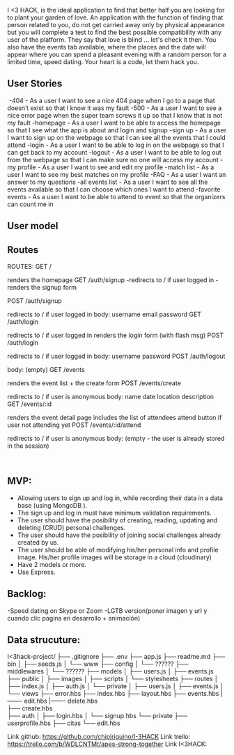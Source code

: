 I <3 HACK, is the ideal application to find that better half you are looking for to plant your garden of love. An application with the function of finding that person related to you, do not get carried away only by physical appearance but you will complete a test to find the best possible compatibility with any user of the platform.
They say that love is blind ... let's check it then.
You also have the events tab available, where the places and the date will appear where you can spend a pleasant evening with a random person for a limited time, speed dating.
Your heart is a code, let them hack you.


## User Stories
​
-404 - As a user I want to see a nice 404 page when I go to a page that doesn’t exist so that I know it was my fault
-500 - As a user I want to see a nice error page when the super team screws it up so that I know that is not my fault
-homepage - As a user I want to be able to access the homepage so that I see what the app is about and login and signup
-sign up - As a user I want to sign up on the webpage so that I can see all the events that I could attend
-login - As a user I want to be able to log in on the webpage so that I can get back to my account
-logout - As a user I want to be able to log out from the webpage so that I can make sure no one will access my account
-my profile - As a user I want to see and edit my profile
-match list - As a user I want to see my best matches on my profile
-FAQ - As a user I want an answer to my questions
-all events list - As a user I want to see all the events available so that I can choose which ones I want to attend
-favorite events - As a user I want to be able to attend to event so that the organizers can count me in


## User model



## Routes
ROUTES:
GET /

renders the homepage
GET /auth/signup
 -redirects to / if user logged in
 -renders the signup form 

POST /auth/signup

redirects to / if user logged in
body:
username
email
password
GET /auth/login

redirects to / if user logged in
renders the login form (with flash msg)
POST /auth/login

redirects to / if user logged in
body:
username
password
POST /auth/logout

body: (empty)
GET /events

renders the event list + the create form
POST /events/create

redirects to / if user is anonymous
body:
name
date
location
description
GET /events/:id

renders the event detail page
includes the list of attendees
attend button if user not attending yet
POST /events/:id/attend

redirects to / if user is anonymous
body: (empty - the user is already stored in the session)

​

## <h2>MVP:</h2>
* Allowing users to sign up and log in, while recording their data in a data base (using MongoDB ).
* The sign up and log in must have minimum validation requirements.
* The user should have the posibility of creating, reading, updating and deleting (CRUD) personal challenges.
* The user should have the posibility of joining social challenges already created by us.
* The user should be able of modifying his/her personal info and profile image. His/her profile images will be storage in a cloud (cloudinary)
* Have 2 models or more.
* Use Express.


<h2>Backlog:</h2>
-Speed dating on Skype or Zoom
-LGTB version(poner imagen y url y cuando clic pagina en desarrollo + animación)

<h2>Data strucuture:</h2>

I<3hack-project/
        ├── .gitignore
        ├── .env
        ├── app.js
        ├── readme.md
        ├── bin
        │   ├── seeds.js
        │   └── www
        ├── config
        │   └── ??????
        ├── middlewares
        │   └── ??????
        ├── models
        │   ├── users.js
        │   ├── events.js 
        ├── public
        │   ├── images
        │   ├── scripts
        │   └── stylesheets
        ├── routes
        │   ├── index.js
        │   ├── auth.js
        │   └── private
        │       ├── users.js
        │       ├── events.js
        │
        └── views
            ├── error.hbs
            ├── index.hbs
            ├── layout.hbs
            ├── events.hbs
                 |——- edit.hbs
                 |——- delete.hbs  
                ├── create.hbs      
            ├── auth
            │   ├── login.hbs
            │   └── signup.hbs
            └── private
                ├── userprofile.hbs
                   ├── citas
                    └── edit.hbs


 
Link github: <a>https://github.com/chipiriguino/I-3HACK</a>
Link trello: <a>https://trello.com/b/WDLCNTMt/apes-strong-together</a>
Link I<3HACK: 
